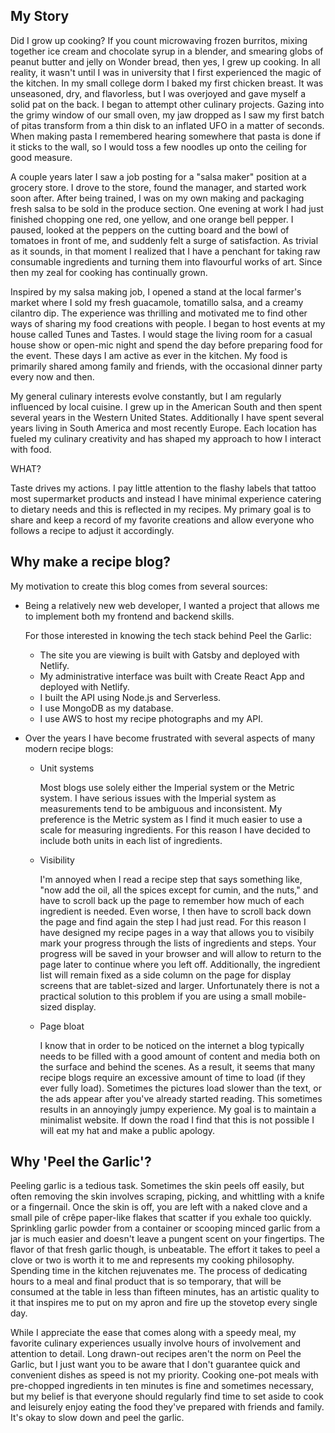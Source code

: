 ## My Story

Did I grow up cooking? If you count microwaving frozen burritos, mixing together ice cream and chocolate syrup in a blender, and smearing globs of peanut butter and jelly on Wonder bread, then yes, I grew up cooking. In all reality, it wasn't until I was in university that I first experienced the magic of the kitchen. In my small college dorm I baked my first chicken breast. It was unseasoned, dry, and flavorless, but I was overjoyed and gave myself a solid pat on the back. I began to attempt other culinary projects. Gazing into the grimy window of our small oven, my jaw dropped as I saw my first batch of pitas transform from a thin disk to an inflated UFO in a matter of seconds. When making pasta I remembered hearing somewhere that pasta is done if it sticks to the wall, so I would toss a few noodles up onto the ceiling for good measure. 

A couple years later I saw a job posting for a "salsa maker" position at a grocery store. I drove to the store, found the manager, and started work soon after. After being trained, I was on my own making and packaging fresh salsa to be sold in the produce section. One evening at work I had just finished chopping one red, one yellow, and one orange bell pepper. I paused, looked at the peppers on the cutting board and the bowl of tomatoes in front of me, and suddenly felt a surge of satisfaction. As trivial as it sounds, in that moment I realized that I have a penchant for taking raw consumable ingredients and turning them into flavourful works of art. Since then my zeal for cooking has continually grown. 

Inspired by my salsa making job, I opened a stand at the local farmer's market where I sold my fresh guacamole, tomatillo salsa, and a creamy cilantro dip. The experience was thrilling and motivated me to find other ways of sharing my food creations with people. I began to host events at my house called Tunes and Tastes. I would stage the living room for a casual house show or open-mic night and spend the day before preparing food for the event. These days I am active as ever in the kitchen. My food is primarily shared among family and friends, with the occasional dinner party every now and then.

My general culinary interests evolve constantly, but I am regularly influenced by local cuisine. I grew up in the American South and then spent several years in the Western United States. Additionally I have spent several years living in South America and most recently Europe. Each location has fueled my culinary creativity and has shaped my approach to how I interact with food. 

WHAT?

Taste drives my actions. I pay little attention to the flashy labels that tattoo most supermarket products and instead
I have minimal experience catering to dietary needs and this is reflected in my recipes. My primary goal is to share and keep a record of my favorite creations and allow everyone who follows a recipe to adjust it accordingly.

## Why make a recipe blog?
My motivation to create this blog comes from several sources:
- Being a relatively new web developer, I wanted a project that allows me to implement both my frontend and backend skills. 

  For those interested in knowing the tech stack behind Peel the Garlic:
    - The site you are viewing is built with Gatsby and deployed with Netlify.
    - My administrative interface was built with Create React App and deployed with Netlify.
    - I built the API using Node.js and Serverless.
    - I use MongoDB as my database.
    - I use AWS to host my recipe photographs and my API.

- Over the years I have become frustrated with several aspects of many modern recipe blogs:
    - Unit systems
      
      Most blogs use solely either the Imperial system or the Metric system. I have serious issues with the Imperial system as measurements tend to be ambiguous and inconsistent. My preference is the Metric system as I find it much easier to use a scale for measuring ingredients. For this reason I have decided to include both units in each list of ingredients. 
      
    - Visibility
      
      I'm annoyed when I read a recipe step that says something like, "now add the oil, all the spices except for cumin, and the nuts," and have to scroll back up the page to remember how much of each ingredient is needed. Even worse, I then have to scroll back down the page and find again the step I had just read. For this reason I have designed my recipe pages in a way that allows you to visibily mark your progress through the lists of ingredients and steps. Your progress will be saved in your browser and will allow to return to the page later to continue where you left off. Additionally, the ingredient list will remain fixed as a side column on the page for display screens that are tablet-sized and larger. Unfortunately there is not a practical solution to this problem if you are using a small mobile-sized display.

    - Page bloat
      
      I know that in order to be noticed on the internet a blog typically needs to be filled with a good amount of content and media both on the surface and behind the scenes. As a result, it seems that many recipe blogs require an excessive amount of time to load (if they ever fully load). Sometimes the pictures load slower than the text, or the ads appear after you've already started reading. This sometimes results in an annoyingly jumpy experience. My goal is to maintain a minimalist website. If down the road I find that this is not possible I will eat my hat and make a public apology.


## Why 'Peel the Garlic'?

Peeling garlic is a tedious task. Sometimes the skin peels off easily, but often removing the skin involves scraping, picking, and whittling with a knife or a fingernail. Once the skin is off, you are left with a naked clove and a small pile of crêpe paper-like flakes that scatter if you exhale too quickly. Sprinkling garlic powder from a container or scooping minced garlic from a jar is much easier and doesn't leave a pungent scent on your fingertips. The flavor of that fresh garlic though, is unbeatable. The effort it takes to peel a clove or two is worth it to me and represents my cooking philosophy. Spending time in the kitchen rejuvenates me. The process of dedicating hours to a meal and final product that is so temporary, that will be consumed at the table in less than fifteen minutes, has an artistic quality to it that inspires me to put on my apron and fire up the stovetop every single day.

While I appreciate the ease that comes along with a speedy meal, my favorite culinary experiences usually involve hours of involvement and attention to detail. Long drawn-out recipes aren't the norm on Peel the Garlic, but I just want you to be aware that I don't guarantee quick and convenient dishes as speed is not my priority.
Cooking one-pot meals with pre-chopped ingredients in ten minutes is fine and sometimes necessary, but my belief is that everyone should regularly find time to set aside to cook and leisurely enjoy eating the food they've prepared with friends and family. It's okay to slow down and peel the garlic.


